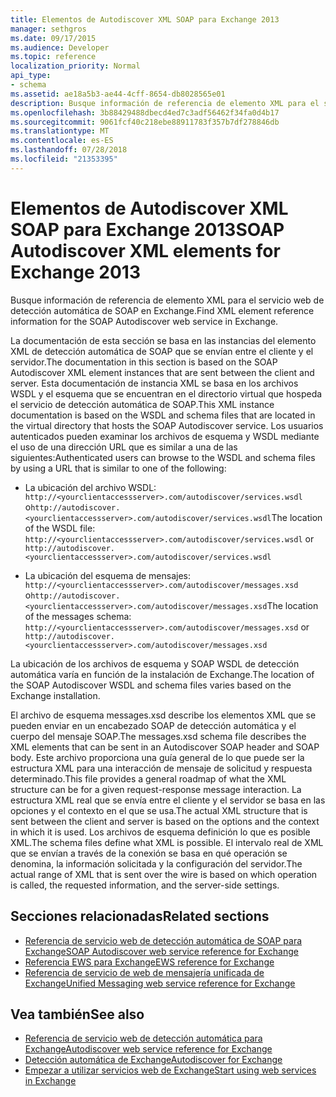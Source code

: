 ```yaml
---
title: Elementos de Autodiscover XML SOAP para Exchange 2013
manager: sethgros
ms.date: 09/17/2015
ms.audience: Developer
ms.topic: reference
localization_priority: Normal
api_type:
- schema
ms.assetid: ae18a5b3-ae44-4cff-8654-db8028565e01
description: Busque información de referencia de elemento XML para el servicio web de detección automática de SOAP en Exchange.
ms.openlocfilehash: 3b88429488dbecd4ed7c3adf56462f34fa0d4b17
ms.sourcegitcommit: 9061fcf40c218ebe88911783f357b7df278846db
ms.translationtype: MT
ms.contentlocale: es-ES
ms.lasthandoff: 07/28/2018
ms.locfileid: "21353395"
---
```

# <a name="soap-autodiscover-xml-elements-for-exchange-2013"></a><span data-ttu-id="ff277-103">Elementos de Autodiscover XML SOAP para Exchange 2013</span><span class="sxs-lookup"><span data-stu-id="ff277-103">SOAP Autodiscover XML elements for Exchange 2013</span></span>

<span data-ttu-id="ff277-104">Busque información de referencia de elemento XML para el servicio web de detección automática de SOAP en Exchange.</span><span class="sxs-lookup"><span data-stu-id="ff277-104">Find XML element reference information for the SOAP Autodiscover web service in Exchange.</span></span>
  
<span data-ttu-id="ff277-105">La documentación de esta sección se basa en las instancias del elemento XML de detección automática de SOAP que se envían entre el cliente y el servidor.</span><span class="sxs-lookup"><span data-stu-id="ff277-105">The documentation in this section is based on the SOAP Autodiscover XML element instances that are sent between the client and server.</span></span> <span data-ttu-id="ff277-106">Esta documentación de instancia XML se basa en los archivos WSDL y el esquema que se encuentran en el directorio virtual que hospeda el servicio de detección automática de SOAP.</span><span class="sxs-lookup"><span data-stu-id="ff277-106">This XML instance documentation is based on the WSDL and schema files that are located in the virtual directory that hosts the SOAP Autodiscover service.</span></span> <span data-ttu-id="ff277-107">Los usuarios autenticados pueden examinar los archivos de esquema y WSDL mediante el uso de una dirección URL que es similar a una de las siguientes:</span><span class="sxs-lookup"><span data-stu-id="ff277-107">Authenticated users can browse to the WSDL and schema files by using a URL that is similar to one of the following:</span></span>
  
- <span data-ttu-id="ff277-108">La ubicación del archivo WSDL: `http://<yourclientaccessserver>.com/autodiscover/services.wsdl` o`http://autodiscover.<yourclientaccessserver>.com/autodiscover/services.wsdl`</span><span class="sxs-lookup"><span data-stu-id="ff277-108">The location of the WSDL file: `http://<yourclientaccessserver>.com/autodiscover/services.wsdl` or `http://autodiscover.<yourclientaccessserver>.com/autodiscover/services.wsdl`</span></span>
    
- <span data-ttu-id="ff277-109">La ubicación del esquema de mensajes: `http://<yourclientaccessserver>.com/autodiscover/messages.xsd` o`http://autodiscover.<yourclientaccessserver>.com/autodiscover/messages.xsd`</span><span class="sxs-lookup"><span data-stu-id="ff277-109">The location of the messages schema: `http://<yourclientaccessserver>.com/autodiscover/messages.xsd` or `http://autodiscover.<yourclientaccessserver>.com/autodiscover/messages.xsd`</span></span> 
    
<span data-ttu-id="ff277-110">La ubicación de los archivos de esquema y SOAP WSDL de detección automática varía en función de la instalación de Exchange.</span><span class="sxs-lookup"><span data-stu-id="ff277-110">The location of the SOAP Autodiscover WSDL and schema files varies based on the Exchange installation.</span></span>
  
<span data-ttu-id="ff277-111">El archivo de esquema messages.xsd describe los elementos XML que se pueden enviar en un encabezado SOAP de detección automática y el cuerpo del mensaje SOAP.</span><span class="sxs-lookup"><span data-stu-id="ff277-111">The messages.xsd schema file describes the XML elements that can be sent in an Autodiscover SOAP header and SOAP body.</span></span> <span data-ttu-id="ff277-112">Este archivo proporciona una guía general de lo que puede ser la estructura XML para una interacción de mensaje de solicitud y respuesta determinado.</span><span class="sxs-lookup"><span data-stu-id="ff277-112">This file provides a general roadmap of what the XML structure can be for a given request-response message interaction.</span></span> <span data-ttu-id="ff277-113">La estructura XML real que se envía entre el cliente y el servidor se basa en las opciones y el contexto en el que se usa.</span><span class="sxs-lookup"><span data-stu-id="ff277-113">The actual XML structure that is sent between the client and server is based on the options and the context in which it is used.</span></span> <span data-ttu-id="ff277-114">Los archivos de esquema definición lo que es posible XML.</span><span class="sxs-lookup"><span data-stu-id="ff277-114">The schema files define what XML is possible.</span></span> <span data-ttu-id="ff277-115">El intervalo real de XML que se envían a través de la conexión se basa en qué operación se denomina, la información solicitada y la configuración del servidor.</span><span class="sxs-lookup"><span data-stu-id="ff277-115">The actual range of XML that is sent over the wire is based on which operation is called, the requested information, and the server-side settings.</span></span> 
  
## <a name="related-sections"></a><span data-ttu-id="ff277-116">Secciones relacionadas</span><span class="sxs-lookup"><span data-stu-id="ff277-116">Related sections</span></span>

- [<span data-ttu-id="ff277-117">Referencia de servicio web de detección automática de SOAP para Exchange</span><span class="sxs-lookup"><span data-stu-id="ff277-117">SOAP Autodiscover web service reference for Exchange</span></span>](soap-autodiscover-web-service-reference-for-exchange.md)    
- [<span data-ttu-id="ff277-118">Referencia EWS para Exchange</span><span class="sxs-lookup"><span data-stu-id="ff277-118">EWS reference for Exchange</span></span>](ews-reference-for-exchange.md)    
- [<span data-ttu-id="ff277-119">Referencia de servicio de web de mensajería unificada de Exchange</span><span class="sxs-lookup"><span data-stu-id="ff277-119">Unified Messaging web service reference for Exchange</span></span>](unified-messaging-web-service-reference-for-exchange.md)
    
## <a name="see-also"></a><span data-ttu-id="ff277-120">Vea también</span><span class="sxs-lookup"><span data-stu-id="ff277-120">See also</span></span>

- [<span data-ttu-id="ff277-121">Referencia de servicio web de detección automática para Exchange</span><span class="sxs-lookup"><span data-stu-id="ff277-121">Autodiscover web service reference for Exchange</span></span>](autodiscover-web-service-reference-for-exchange.md)
- [<span data-ttu-id="ff277-122">Detección automática de Exchange</span><span class="sxs-lookup"><span data-stu-id="ff277-122">Autodiscover for Exchange</span></span>](../exchange-web-services/autodiscover-for-exchange.md)
- [<span data-ttu-id="ff277-123">Empezar a utilizar servicios web de Exchange</span><span class="sxs-lookup"><span data-stu-id="ff277-123">Start using web services in Exchange</span></span>](../exchange-web-services/start-using-web-services-in-exchange.md)
    

